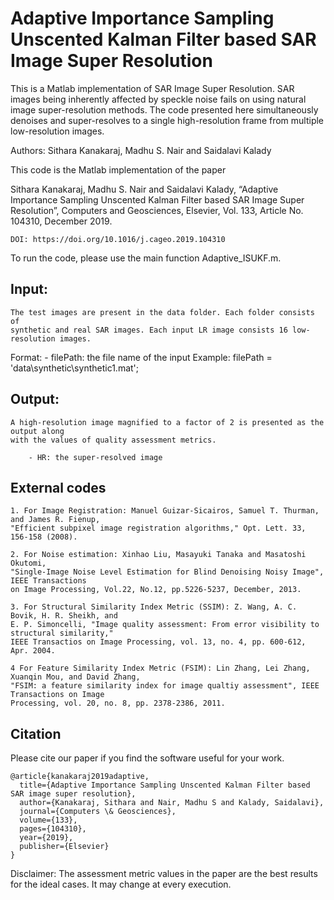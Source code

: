# Adaptive Importance Sampling Unscented Kalman Filter based SAR Image Super Resolution

This is a Matlab implementation of SAR Image Super Resolution. SAR images being inherently affected by speckle 
noise fails on using natural image super-resolution methods. The code presented here simultaneously denoises 
and super-resolves to a single high-resolution frame from multiple low-resolution images.

Authors: Sithara Kanakaraj, Madhu S. Nair and Saidalavi Kalady

This code is the Matlab implementation of the paper

Sithara Kanakaraj, Madhu S. Nair and Saidalavi Kalady, “Adaptive Importance Sampling Unscented Kalman Filter based SAR Image Super Resolution”, Computers and Geosciences, Elsevier, Vol. 133, Article No. 104310, December 2019. 
```
DOI: https://doi.org/10.1016/j.cageo.2019.104310
```

To run the code, please use the main function Adaptive_ISUKF.m.

## Input:
    The test images are present in the data folder. Each folder consists of 
    synthetic and real SAR images. Each input LR image consists 16 low-resolution images. 
    
   Format:
         - filePath: the file name of the input 
            Example:    filePath = 'data\synthetic\synthetic1.mat';

## Output:
    A high-resolution image magnified to a factor of 2 is presented as the output along 
    with the values of quality assessment metrics.

        - HR: the super-resolved image

## External codes

    1. For Image Registration: Manuel Guizar-Sicairos, Samuel T. Thurman, and James R. Fienup, 
    "Efficient subpixel image registration algorithms," Opt. Lett. 33, 156-158 (2008).
    
    2. For Noise estimation: Xinhao Liu, Masayuki Tanaka and Masatoshi Okutomi, 
    "Single-Image Noise Level Estimation for Blind Denoising Noisy Image", IEEE Transactions 
    on Image Processing, Vol.22, No.12, pp.5226-5237, December, 2013.

    3. For Structural Similarity Index Metric (SSIM): Z. Wang, A. C. Bovik, H. R. Sheikh, and 
    E. P. Simoncelli, "Image quality assessment: From error visibility to structural similarity,"
    IEEE Transactios on Image Processing, vol. 13, no. 4, pp. 600-612, Apr. 2004.

    4 For Feature Similarity Index Metric (FSIM): Lin Zhang, Lei Zhang, Xuanqin Mou, and David Zhang,
    "FSIM: a feature similarity index for image qualtiy assessment", IEEE Transactions on Image 
    Processing, vol. 20, no. 8, pp. 2378-2386, 2011.

## Citation
Please cite our paper if you find the software useful for your work.

```
@article{kanakaraj2019adaptive,
  title={Adaptive Importance Sampling Unscented Kalman Filter based SAR image super resolution},
  author={Kanakaraj, Sithara and Nair, Madhu S and Kalady, Saidalavi},
  journal={Computers \& Geosciences},
  volume={133},
  pages={104310},
  year={2019},
  publisher={Elsevier}
}
```    
Disclaimer: The assessment metric values in the paper are the best results for the ideal cases. It may change at every execution.

